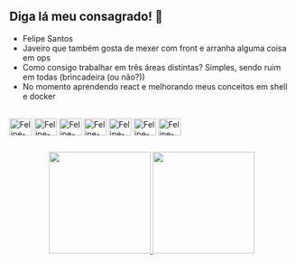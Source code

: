 ## Diga lá meu consagrado!  👋

- Felipe Santos
- Javeiro que também gosta de mexer com front e arranha alguma coisa em ops
- Como consigo trabalhar em três áreas distintas? Simples, sendo ruim em todas (brincadeira (ou não?))
- No momento aprendendo react e melhorando meus conceitos em shell e docker
<div style="display: inline_block;"><br>
   <img align="center" alt="Felipe-Java" height="30" width="40" src="https://cdn.jsdelivr.net/gh/devicons/devicon/icons/java/java-original.svg" />
   <img align="center" alt="Felipe-Spring" height="30" width="40" src="https://cdn.jsdelivr.net/gh/devicons/devicon/icons/spring/spring-original-wordmark.svg" />
   <img align="center" alt="Felipe-Javascript" height="30" width="40" src="https://cdn.jsdelivr.net/gh/devicons/devicon/icons/javascript/javascript-original.svg" />
   <img align="center" alt="Felipe-Html" height="30" width="40" src="https://cdn.jsdelivr.net/gh/devicons/devicon/icons/html5/html5-original.svg" />
   <img align="center" alt="Felipe-Css" height="30" width="40" src="https://cdn.jsdelivr.net/gh/devicons/devicon/icons/css3/css3-original.svg" />
   <img align="center" alt="Felipe-Angular" height="30" width="40" src="https://cdn.jsdelivr.net/gh/devicons/devicon/icons/angularjs/angularjs-original.svg" />
   <img align="center" alt="Felipe-Docker" height="30" width="40" src="https://cdn.jsdelivr.net/gh/devicons/devicon/icons/docker/docker-original-wordmark.svg" />
</div>  

   ##


<div align="center">
  <a href="https://github.com/ElessarFs">
  <img height="180em" src="https://github-readme-stats.vercel.app/api?username=ElessarFs&count_private=true&show_icons=true&theme=gotham"/> 
  <img height="180em" src="https://github-readme-stats.vercel.app/api/top-langs/?username=ElessarFs&layout=compact&hide=php&theme=gotham"/> 
 </div>
  
